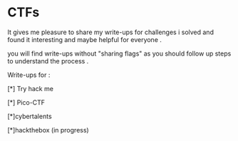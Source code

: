 # CTFs 

It gives me pleasure to share my write-ups for challenges i solved and found it interesting and maybe helpful for everyone .

you will find write-ups without "sharing flags" as you should follow up steps to understand the process .

Write-ups for :

[*] Try hack me 

[*] Pico-CTF

[*]cybertalents

[*]hackthebox (in progress)
